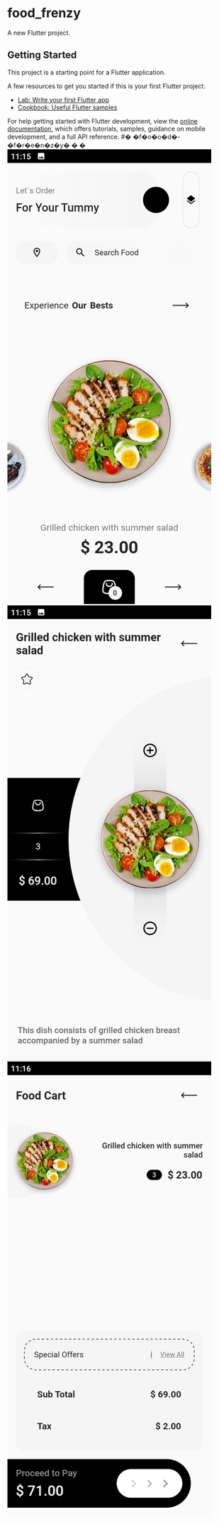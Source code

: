 # food_frenzy

A new Flutter project.

## Getting Started

This project is a starting point for a Flutter application.

A few resources to get you started if this is your first Flutter project:

- [Lab: Write your first Flutter app](https://docs.flutter.dev/get-started/codelab)
- [Cookbook: Useful Flutter samples](https://docs.flutter.dev/cookbook)

For help getting started with Flutter development, view the
[online documentation](https://docs.flutter.dev/), which offers tutorials,
samples, guidance on mobile development, and a full API reference.
#� �f�o�o�d�-�f�r�e�n�z�y�
�
�
![](https://github.com/codejuni/food-frenzy/blob/main/Screenshot_2023.02.25_11.15.09.586.png)
![](https://github.com/codejuni/food-frenzy/blob/main/Screenshot_2023.02.25_11.15.44.894.png)
![](https://github.com/codejuni/food-frenzy/blob/main/Screenshot_2023.02.25_11.16.22.859.png)
